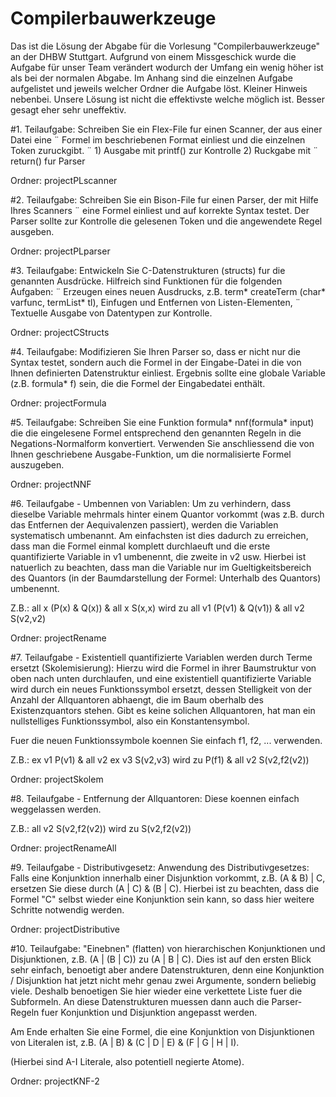 # Compilerbauwerkzeuge

Das ist die Lösung der Abgabe für die Vorlesung "Compilerbauwerkzeuge" an der DHBW Stuttgart. Aufgrund von einem Missgeschick wurde die Aufgabe für unser Team verändert wodurch der Umfang ein wenig höher ist als bei der normalen Abgabe. Im Anhang sind die einzelnen Aufgabe aufgelistet und jeweils welcher Ordner die Aufgabe löst. Kleiner Hinweis nebenbei. Unsere Lösung ist nicht die effektivste welche möglich ist. Besser gesagt eher sehr uneffektiv.

#1. Teilaufgabe:
Schreiben Sie ein Flex-File fur einen Scanner, der aus einer Datei eine ¨
Formel im beschriebenen Format einliest und die einzelnen Token
zuruckgibt. ¨
	1) Ausgabe mit printf() zur Kontrolle
	2) Ruckgabe mit ¨ return() fur Parser
	
Ordner: projectPLscanner

#2. Teilaufgabe:
Schreiben Sie ein Bison-File fur einen Parser, der mit Hilfe Ihres Scanners ¨
eine Formel einliest und auf korrekte Syntax testet.
Der Parser sollte zur Kontrolle die gelesenen Token und die angewendete
Regel ausgeben.

Ordner: projectPLparser

#3. Teilaufgabe:
Entwickeln Sie C-Datenstrukturen (structs) fur die genannten Ausdrücke.
Hilfreich sind Funktionen für die folgenden Aufgaben: ¨
Erzeugen eines neuen Ausdrucks, z.B.
term* createTerm (char* varfunc, termList* tl),
Einfugen und Entfernen von Listen-Elementen, ¨
Textuelle Ausgabe von Datentypen zur Kontrolle.

Ordner: projectCStructs

#4. Teilaufgabe:
Modifizieren Sie Ihren Parser so, dass er nicht nur die Syntax testet,
sondern auch die Formel in der Eingabe-Datei in die von Ihnen definierten
Datenstruktur einliest.
Ergebnis sollte eine globale Variable (z.B. formula* f) sein, die die
Formel der Eingabedatei enthält.

Ordner: projectFormula

#5. Teilaufgabe:
Schreiben Sie eine Funktion
formula* nnf(formula* input)
die die eingelesene Formel entsprechend den genannten Regeln in die
Negations-Normalform konvertiert.
Verwenden Sie anschliessend die von Ihnen geschriebene
Ausgabe-Funktion, um die normalisierte Formel auszugeben.

Ordner: projectNNF

#6. Teilaufgabe - Umbennen von Variablen:
Um zu verhindern, dass dieselbe Variable mehrmals hinter einem Quantor vorkommt 
(was z.B. durch das Entfernen der Aequivalenzen passiert), werden die Variablen 
systematisch umbenannt. Am einfachsten ist dies dadurch zu erreichen, dass man die Formel 
einmal komplett durchlaeuft und die erste quantifizierte Variable in v1 umbenennt, die zweite in 
v2 usw. Hierbei ist natuerlich zu beachten, dass man die Variable nur im Gueltigkeitsbereich des 
Quantors (in der Baumdarstellung der Formel: Unterhalb des Quantors) umbenennt.

Z.B.: all x (P(x) & Q(x)) & all x S(x,x) wird zu
all v1 (P(v1) & Q(v1)) & all v2 S(v2,v2)

Ordner: projectRename

#7. Teilaufgabe - Existentiell quantifizierte Variablen werden durch Terme ersetzt (Skolemisierung):
Hierzu wird die Formel in ihrer Baumstruktur von oben nach unten durchlaufen, und eine existentiell 
quantifizierte Variable wird durch ein neues Funktionssymbol ersetzt, dessen Stelligkeit von der Anzahl 
der Allquantoren abhaengt, die im Baum oberhalb des Existenzquantors stehen. Gibt es keine solichen 
Allquantoren, hat man ein nullstelliges Funktionssymbol, also ein Konstantensymbol.

Fuer die neuen Funktionssymbole koennen Sie einfach f1, f2, ... verwenden.

Z.B.: ex v1 P(v1) & all v2 ex v3 S(v2,v3) wird zu
P(f1) & all v2 S(v2,f2(v2))

Ordner: projectSkolem

#8. Teilaufgabe - Entfernung der Allquantoren:
Diese koennen einfach weggelassen werden.

Z.B.: all v2 S(v2,f2(v2)) wird zu
S(v2,f2(v2))

Ordner: projectRenameAll

#9. Teilaufgabe - Distributivgesetz:
Anwendung des Distributivgesetzes: Falls eine Konjunktion innerhalb einer Disjunktion vorkommt,
z.B. (A & B) | C, ersetzen Sie diese durch (A | C) & (B | C). Hierbei ist zu beachten, dass die Formel 
"C" selbst wieder eine Konjunktion sein kann, so dass hier weitere Schritte notwendig werden.

Ordner: projectDistributive

#10. Teilaufgabe:
"Einebnen" (flatten) von hierarchischen Konjunktionen und Disjunktionen, z.B. (A | (B | C)) zu
(A | B | C). Dies ist auf den ersten Blick sehr einfach, benoetigt aber andere Datenstrukturen, 
denn eine Konjunktion / Disjunktion hat jetzt nicht mehr genau zwei Argumente, sondern beliebig viele. 
Deshalb benoetigen Sie hier wieder eine verkettete Liste fuer die Subformeln. An diese Datenstrukturen 
muessen dann auch die Parser-Regeln fuer Konjunktion und Disjunktion angepasst werden.

Am Ende erhalten Sie eine Formel, die eine Konjunktion von Disjunktionen von Literalen ist, z.B. 
(A | B) & (C | D | E) & (F | G | H | I).

(Hierbei sind A-I Literale, also potentiell negierte Atome).

Ordner: projectKNF-2

